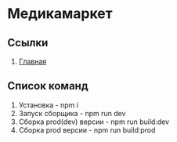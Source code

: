 # Медикамаркет

## Ссылки

1. [Главная](https://oaktre.github.io/medicamarket/)



## Список команд

1. Установка - npm i
2. Запуск сборщика - npm run dev
3. Сборка prod(dev) версии - npm run build:dev
4. Сборка prod версии - npm run build:prod
